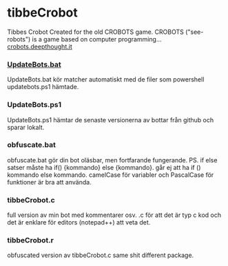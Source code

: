 # tibbeCrobot 
Tibbes Crobot 
Created for the old CROBOTS game. 
CROBOTS ("see-robots") is a game based on computer programming...
[crobots.deepthought.it](http://crobots.deepthought.it/home.php)

### [UpdateBots.bat](https://github.com/tibbe78/tibbeCrobot/blob/master/UpdateBots.bat)
UpdateBots.bat kör matcher automatiskt med de filer som powershell updatebots.ps1 hämtade.
### UpdateBots.ps1
UpdateBots.ps1 hämtar de senaste versionerna av bottar från github och sparar lokalt.
### obfuscate.bat
obfuscate.bat gör din bot oläsbar, men fortfarande fungerande. PS. if else satser måste ha if() {kommando} else {kommando}. går ej att ha if () kommando else kommando. camelCase för variabler och PascalCase för funktioner är bra att använda.
### tibbeCrobot.c 
full version av min bot med kommentarer osv. .c för att det är typ c kod och det är enklare för editors (notepad++) att veta det.
### tibbeCrobot.r 
obfuscated version av tibbeCrobot.c same shit different package.
